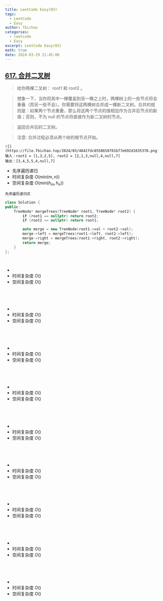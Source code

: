 ```yaml
---
title: LeetCode Easy(03)
tags:
  - LeetCode
  - Easy
author: fbichao
categories:
  - leetcode
  - Easy
excerpt: LeetCode Easy(03)
math: true
date: 2024-03-29 21:45:00
---
```

## [617. 合并二叉树](https://leetcode.cn/problems/merge-two-binary-trees/description/?envType=featured-list&envId=2cktkvj?envType=featured-list&envId=2cktkvj)

> 给你两棵二叉树： root1 和 root2 。

> 想象一下，当你将其中一棵覆盖到另一棵之上时，两棵树上的一些节点将会重叠（而另一些不会）。你需要将这两棵树合并成一棵新二叉树。合并的规则是：如果两个节点重叠，那么将这两个节点的值相加作为合并后节点的新值；否则，不为 null 的节点将直接作为新二叉树的节点。

> 返回合并后的二叉树。

> 注意: 合并过程必须从两个树的根节点开始。

```
![](https://file.fbichao.top/2024/03/4842fdc8558658701bf7e692d1835370.png)
输入：root1 = [1,3,2,5], root2 = [2,1,3,null,4,null,7]
输出：[3,4,5,5,4,null,7]
```

- 先序遍历递归
- 时间复杂度 $O(min(m, n))$
- 空间复杂度 $O(min(h_m, h_n))$

```
先序遍历递归式
```

```C++
class Solution {
public:
    TreeNode* mergeTrees(TreeNode* root1, TreeNode* root2) {
        if (root1 == nullptr) return root2;
        if (root2 == nullptr) return root1;

        auto merge = new TreeNode(root1->val + root2->val);
        merge->left = mergeTrees(root1->left, root2->left);
        merge->right = mergeTrees(root1->right, root2->right);
        return merge;
    }
};
```

## []()

```

```

- 
- 时间复杂度 $O()$
- 空间复杂度 $O()$

```

```

```C++


```

## []()

```

```

- 
- 时间复杂度 $O()$
- 空间复杂度 $O()$

```

```

```C++


```

## []()

```

```

- 
- 时间复杂度 $O()$
- 空间复杂度 $O()$

```

```

```C++


```

## []()

```

```

- 
- 时间复杂度 $O()$
- 空间复杂度 $O()$

```

```

```C++


```

## []()

```

```

- 
- 时间复杂度 $O()$
- 空间复杂度 $O()$

```

```

```C++


```

## []()

```

```

- 
- 时间复杂度 $O()$
- 空间复杂度 $O()$

```

```

```C++


```

## []()

```

```

- 
- 时间复杂度 $O()$
- 空间复杂度 $O()$

```

```

```C++


```

## []()

```

```

- 
- 时间复杂度 $O()$
- 空间复杂度 $O()$

```

```

```C++


```

## []()

```

```

- 
- 时间复杂度 $O()$
- 空间复杂度 $O()$

```

```

```C++


```
